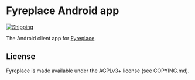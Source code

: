 # Fyreplace Android app

[![Shipping](https://github.com/fyreplace/fyreplace-android/actions/workflows/publishing.yml/badge.svg)](https://github.com/fyreplace/fyreplace-android/actions/workflows/publishing.yml)

The Android client app for [Fyreplace](https://fyreplace.net).

## License

Fyreplace is made available under the AGPLv3+ license (see COPYING.md).
